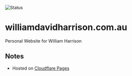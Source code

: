 ![Status](https://img.shields.io/uptimerobot/status/m791447825-2d8f55bd4c0c4a82ffe79126?style=for-the-badge)

# williamdavidharrison.com.au
Personal Website for William Harrison

## Notes
* Hosted on [Cloudflare Pages](https://pages.cloudflare.com)
